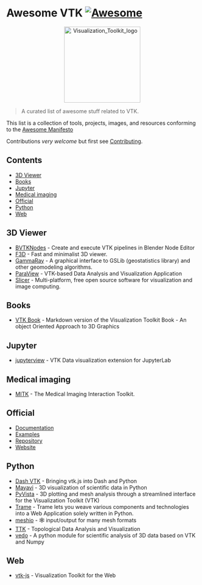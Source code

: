 # Awesome VTK [![Awesome](https://cdn.rawgit.com/sindresorhus/awesome/d7305f38d29fed78fa85652e3a63e154dd8e8829/media/badge.svg)](https://github.com/sindresorhus/awesome)

<p align="center">
    <img src="https://upload.wikimedia.org/wikipedia/commons/7/76/Visualization_Toolkit_logo.svg" alt="Visualization_Toolkit_logo" width="200"/>
</p>

> A curated list of awesome stuff related to VTK.

This list is a collection of tools, projects, images, and resources conforming to the [Awesome Manifesto](https://github.com/sindresorhus/awesome/blob/main/awesome.md)

Contributions _very welcome_ but first see [Contributing](CONTRIBUTING.md).

## Contents

<!-- START doctoc generated TOC please keep comment here to allow auto update -->
<!-- DON'T EDIT THIS SECTION, INSTEAD RE-RUN doctoc TO UPDATE -->

- [3D Viewer](#3d-viewer)
- [Books](#books)
- [Jupyter](#jupyter)
- [Medical imaging](#medical-imaging)
- [Official](#official)
- [Python](#python)
- [Web](#web)

<!-- END doctoc generated TOC please keep comment here to allow auto update -->

## 3D Viewer

- [BVTKNodes](https://github.com/tkeskita/BVtkNodes) - Create and execute VTK pipelines in Blender Node Editor
- [F3D](https://github.com/f3d-app/f3d) - Fast and minimalist 3D viewer.
- [GammaRay](https://github.com/PauloCarvalhoRJ/gammaray) - A graphical interface to GSLib (geostatistics library) and other geomodeling algorithms.
- [ParaView](https://github.com/Kitware/ParaView) - VTK-based Data Analysis and Visualization Application
- [Slicer](https://github.com/Slicer/Slicer) - Multi-platform, free open source software for visualization and image computing.

## Books

- [VTK Book](https://github.com/Kitware/vtk-book) - Markdown version of the Visualization Toolkit Book - An object Oriented Approach to 3D Graphics

## Jupyter

- [jupyterview](https://github.com/trungleduc/jupyterview) - VTK Data visualization extension for JupyterLab

## Medical imaging

- [MITK](<https://www.mitk.org/wiki/The_Medical_Imaging_Interaction_Toolkit_(MITK)>) - The Medical Imaging Interaction Toolkit.

## Official

- [Documentation](https://docs.vtk.org/en/latest/)
- [Examples](https://examples.vtk.org/site/)
- [Repository](https://gitlab.kitware.com/vtk/vtk)
- [Website](https://vtk.org/)

## Python

- [Dash VTK](https://github.com/plotly/dash-vtk) - Bringing vtk.js into Dash and Python
- [Mayavi](https://github.com/enthought/mayavi) - 3D visualization of scientific data in Python
- [PyVista](https://github.com/pyvista/pyvista) - 3D plotting and mesh analysis through a streamlined interface for the Visualization Toolkit (VTK)
- [Trame](https://github.com/Kitware/trame) - Trame lets you weave various components and technologies into a Web Application solely written in Python.
- [meshio](https://github.com/nschloe/meshio) - 🕸️ input/output for many mesh formats
- [TTK](https://github.com/topology-tool-kit) - Topological Data Analysis and Visualization
- [vedo](https://github.com/marcomusy/vedo) - A python module for scientific analysis of 3D data based on VTK and Numpy

## Web

- [vtk-js](https://github.com/Kitware/vtk-js) - Visualization Toolkit for the Web
